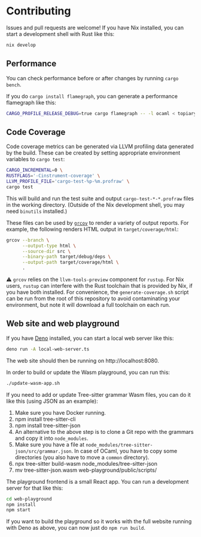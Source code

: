 # Contributing

Issues and pull requests are welcome! If you have Nix installed, you can start a
development shell with Rust like this:

```bash
nix develop
```

## Performance

You can check performance before or after changes by running `cargo bench`.

If you do `cargo install flamegraph`, you can generate a performance flamegraph
like this:

```bash
CARGO_PROFILE_RELEASE_DEBUG=true cargo flamegraph -- -l ocaml < topiary/tests/samples/input/ocaml.ml > formatted.ml
```

## Code Coverage

Code coverage metrics can be generated via LLVM profiling data generated
by the build. These can be created by setting appropriate environment
variables to `cargo test`:

```bash
CARGO_INCREMENTAL=0 \
RUSTFLAGS='-Cinstrument-coverage' \
LLVM_PROFILE_FILE='cargo-test-%p-%m.profraw' \
cargo test
```

This will build and run the test suite and output
`cargo-test-*-*.profraw` files in the working directory. (Outside of the
Nix development shell, you may need `binutils` installed.)

These files can be used by [`grcov`](https://github.com/mozilla/grcov)
to render a variety of output reports. For example, the following
renders HTML output in `target/coverage/html`:

```bash
grcov --branch \
      --output-type html \
      --source-dir src \
      --binary-path target/debug/deps \
      --output-path target/coverage/html \
      .
```

:warning: `grcov` relies on the `llvm-tools-preview` component for
`rustup`. For Nix users, `rustup` can interfere with the Rust toolchain
that is provided by Nix, if you have both installed. For convenience,
the `generate-coverage.sh` script can be run from the root of this
repository to avoid contaminating your environment, but note it will
download a full toolchain on each run.

## Web site and web playground

If you have [Deno](https://deno.land/) installed, you can start a local web
server like this:

```bash
deno run -A local-web-server.ts
```

The web site should then be running on http://localhost:8080.

In order to build or update the Wasm playground, you can run this:

```bash
./update-wasm-app.sh
```

If you need to add or update Tree-sitter grammar Wasm files, you can do it like
this (using JSON as an example):

1. Make sure you have Docker running.
2. npm install tree-sitter-cli
3. npm install tree-sitter-json
4. An alternative to the above step is to clone a Git repo with the grammars and
   copy it into `node_modules`.
5. Make sure you have a file at
   `node_modules/tree-sitter-json/src/grammar.json`. In case of OCaml, you have
   to copy some directories (you also have to move a `common` directory).
6. npx tree-sitter build-wasm node_modules/tree-sitter-json
7. mv tree-sitter-json.wasm web-playground/public/scripts/

The playground frontend is a small React app. You can run a development server for that like this:

```bash
cd web-playground
npm install
npm start
```

If you want to build the playground so it works with the full website running with Deno as above,
you can now just do `npm run build`.
